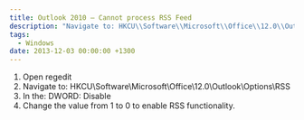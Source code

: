 ```yaml
---
title: Outlook 2010 – Cannot process RSS Feed
description: "Navigate to: HKCU\\Software\\Microsoft\\Office\\12.0\\Outlook\\Options\\RSS"
tags:
  - Windows
date: 2013-12-03 00:00:00 +1300
---
```

  1. Open regedit
  1. Navigate to: HKCU\Software\Microsoft\Office\12.0\Outlook\Options\RSS
  1. In the: DWORD: Disable
  1. Change the value from 1 to 0 to enable RSS functionality.
